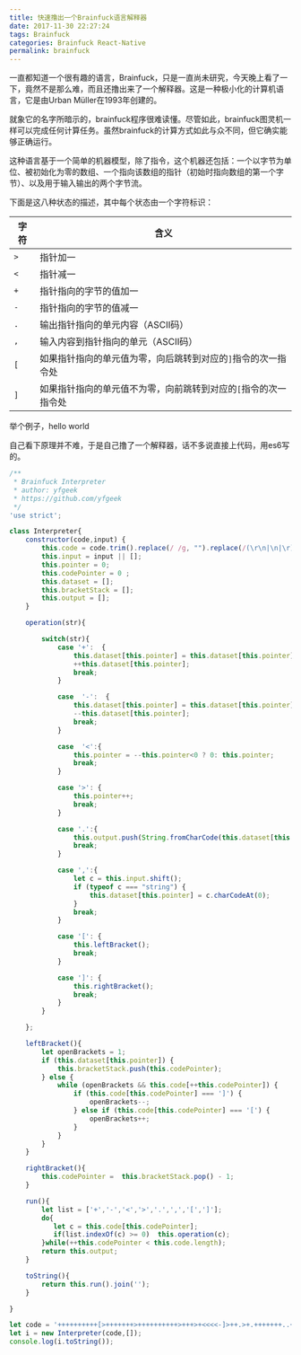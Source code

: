 ```yaml
---
title: 快速撸出一个Brainfuck语言解释器
date: 2017-11-30 22:27:24
tags: Brainfuck
categories: Brainfuck React-Native
permalink: brainfuck
---
```


一直都知道一个很有趣的语言，Brainfuck，只是一直尚未研究，今天晚上看了一下，竟然不是那么难，而且还撸出来了一个解释器。这是一种极小化的计算机语言，它是由Urban Müller在1993年创建的。

就象它的名字所暗示的，brainfuck程序很难读懂。尽管如此，brainfuck图灵机一样可以完成任何计算任务。虽然brainfuck的计算方式如此与众不同，但它确实能够正确运行。

这种语言基于一个简单的机器模型，除了指令，这个机器还包括：一个以字节为单位、被初始化为零的数组、一个指向该数组的指针（初始时指向数组的第一个字节）、以及用于输入输出的两个字节流。

下面是这八种状态的描述，其中每个状态由一个字符标识：

| 字符   | 含义                                |
| ---- | --------------------------------- |
| `>`  | 指针加一                              |
| `<`  | 指针减一                              |
| `+`  | 指针指向的字节的值加一                       |
| `-`  | 指针指向的字节的值减一                       |
| `.`  | 输出指针指向的单元内容（ASCII码）               |
| `,`  | 输入内容到指针指向的单元（ASCII码）              |
| `[`  | 如果指针指向的单元值为零，向后跳转到对应的`]`指令的次一指令处  |
| `]`  | 如果指针指向的单元值不为零，向前跳转到对应的`[`指令的次一指令处 |

举个例子，hello world

<script src="https://gist.github.com/kidk/44b8cd699c5879f1084f.js"></script>

自己看下原理并不难，于是自己撸了一个解释器，话不多说直接上代码，用es6写的。

```javascript
/**
 * Brainfuck Interpreter
 * author: yfgeek
 * https://github.com/yfgeek
 */
'use strict';

class Interpreter{
    constructor(code,input) {
        this.code = code.trim().replace(/ /g, "").replace(/(\r\n|\n|\r)/gm,"").split("");
        this.input = input || [];
        this.pointer = 0;
        this.codePointer = 0 ;
        this.dataset = [];
        this.bracketStack = [];
        this.output = [];
    }

    operation(str){

        switch(str){
            case '+':  {
                this.dataset[this.pointer] = this.dataset[this.pointer] || 0;
                ++this.dataset[this.pointer];
                break;
            }

            case  '-':  {
                this.dataset[this.pointer] = this.dataset[this.pointer] || 0;
                --this.dataset[this.pointer];
                break;
            }

            case  '<':{
                this.pointer = --this.pointer<0 ? 0: this.pointer;
                break;
            }

            case '>': {
                this.pointer++;
                break;
            }

            case '.':{
                this.output.push(String.fromCharCode(this.dataset[this.pointer]));
                break;
            }

            case ',':{
                let c = this.input.shift();
                if (typeof c === "string") {
                    this.dataset[this.pointer] = c.charCodeAt(0);
                }
                break;
            }

            case '[': {
                this.leftBracket();
                break;
            }

            case ']': {
                this.rightBracket();
                break;
            }
        }

    };

    leftBracket(){
        let openBrackets = 1;
        if (this.dataset[this.pointer]) {
            this.bracketStack.push(this.codePointer);
        } else {
            while (openBrackets && this.code[++this.codePointer]) {
                if (this.code[this.codePointer] === ']') {
                    openBrackets--;
                } else if (this.code[this.codePointer] === '[') {
                    openBrackets++;
                }
            }
        }
    }

    rightBracket(){
        this.codePointer =  this.bracketStack.pop() - 1;
    }

    run(){
        let list = ['+','-','<','>','.',',','[',']'];
        do{
           let c = this.code[this.codePointer];
           if(list.indexOf(c) >= 0)  this.operation(c);
        }while(++this.codePointer < this.code.length);
        return this.output;
    }

    toString(){
        return this.run().join('');
    }

}

let code = '++++++++++[>+++++++>++++++++++>+++>+<<<<-]>++.>+.+++++++..+++.>++.<<+++++++++++++++.>.+++.------.--------.>+.>.';
let i = new Interpreter(code,[]);
console.log(i.toString());
```

